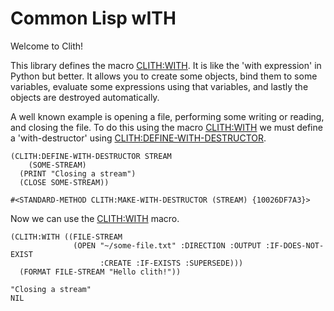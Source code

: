 <h1 id="header:ADP:HEADERTAG1">Common Lisp wITH</h1>

Welcome to Clith\!

This library defines the macro <a href="/docs/api.md#function:CLITH:WITH">CLITH:WITH</a>\. It is like the \'with expression\' in Python but better\. It allows you to create some objects\, bind them to some variables\, evaluate some expressions using that variables\, and lastly the objects are destroyed automatically\.

A well known example is opening a file\, performing some writing or reading\, and closing the file\. To do this using the macro <a href="/docs/api.md#function:CLITH:WITH">CLITH:WITH</a> we must define a \'with\-destructor\' using <a href="/docs/api.md#function:CLITH:DEFINE-WITH-DESTRUCTOR">CLITH:DEFINE-WITH-DESTRUCTOR</a>\.

```Lisp
(CLITH:DEFINE-WITH-DESTRUCTOR STREAM
    (SOME-STREAM)
  (PRINT "Closing a stream")
  (CLOSE SOME-STREAM))

#<STANDARD-METHOD CLITH:MAKE-WITH-DESTRUCTOR (STREAM) {10026DF7A3}>
```

Now we can use the <a href="/docs/api.md#function:CLITH:WITH">CLITH:WITH</a> macro\.

```Lisp
(CLITH:WITH ((FILE-STREAM
              (OPEN "~/some-file.txt" :DIRECTION :OUTPUT :IF-DOES-NOT-EXIST
                    :CREATE :IF-EXISTS :SUPERSEDE)))
  (FORMAT FILE-STREAM "Hello clith!"))

"Closing a stream" 
NIL
```

